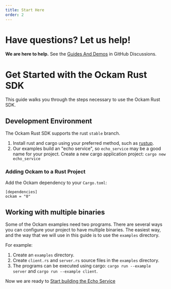 ```yaml
---
title: Start Here
order: 2
---
```


# Have questions? Let us help!

**We are here to help.** See the [Guides And Demos](https://github.com/ockam-network/ockam/discussions/1134) in
GitHub Discussions.

# Get Started with the Ockam Rust SDK

This guide walks you through the steps necessary to use the Ockam Rust SDK.

## Development Environment

The Ockam Rust SDK supports the rust `stable` branch.

1. Install rust and cargo using your preferred method, such as [rustup](https://rustup.rs/).
1. Our examples build an "echo service", so `echo_service` may be a good name for your project. Create a new cargo application project: `cargo new echo_service`

### Adding Ockam to a Rust Project

Add the Ockam dependency to your `Cargo.toml`:

```
[dependencies]
ockam = "0"
```

## Working with multiple binaries

Some of the Ockam examples need two programs. There are several ways you can configure your project to have multiple binaries.
The easiest way, and the way that we will use in this guide is to use the `examples` directory.

For example:

1. Create an `examples` directory.
1. Create `client.rs` and `server.rs` source files in the `examples` directory.
1. The programs can be executed using cargo: `cargo run --example server` and `cargo run --example client`.

Now we are ready to [Start building the Echo Service](/learn/how-to-guides/rust/01-workers)
